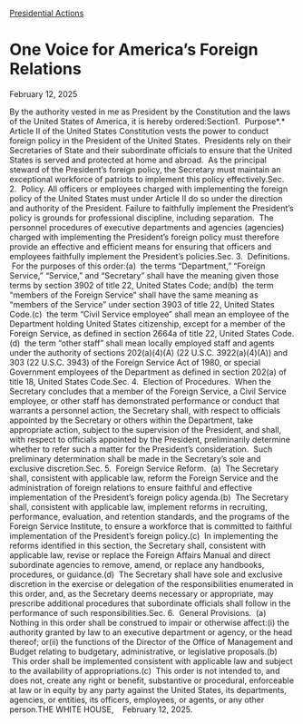 [Presidential Actions](https://www.whitehouse.gov/presidential-actions/)

# 					One Voice for America’s Foreign Relations				

February 12, 2025

By the authority vested in me as President by the Constitution and the laws of the United States of America, it is hereby ordered:Section1.  Purpose*.*  Article II of the United States Constitution vests the power to conduct foreign policy in the President of the United States.  Presidents rely on their Secretaries of State and their subordinate officials to ensure that the United States is served and protected at home and abroad.  As the principal steward of the President’s foreign policy, the Secretary must maintain an exceptional workforce of patriots to implement this policy effectively.Sec. 2.  Policy. All officers or employees charged with implementing the foreign policy of the United States must under Article II do so under the direction and authority of the President. Failure to faithfully implement the President’s policy is grounds for professional discipline, including separation.  The personnel procedures of executive departments and agencies (agencies) charged with implementing the President’s foreign policy must therefore provide an effective and efficient means for ensuring that officers and employees faithfully implement the President’s policies.Sec. 3.  Definitions.  For the purposes of this order:(a)  the terms “Department,” “Foreign Service,” “Service,” and “Secretary” shall have the meaning given those terms by section 3902 of title 22, United States Code; and(b)  the term “members of the Foreign Service” shall have the same meaning as “members of the Service” under section 3903 of title 22, United States Code.(c)  the term “Civil Service employee” shall mean an employee of the Department holding United States citizenship, except for a member of the Foreign Service, as defined in section 2664a of title 22, United States Code.(d)  the term “other staff” shall mean locally employed staff and agents under the authority of sections 202(a)(4)(A) (22 U.S.C. 3922(a)(4)(A)) and 303 (22 U.S.C. 3943) of the Foreign Service Act of 1980, or special Government employees of the Department as defined in section 202(a) of title 18, United States Code.Sec. 4.  Election of Procedures.  When the Secretary concludes that a member of the Foreign Service, a Civil Service employee, or other staff has demonstrated performance or conduct that warrants a personnel action, the Secretary shall, with respect to officials appointed by the Secretary or others within the Department, take appropriate action, subject to the supervision of the President, and shall, with respect to officials appointed by the President, preliminarily determine whether to refer such a matter for the President’s consideration.  Such preliminary determination shall be made in the Secretary’s sole and exclusive discretion.Sec. 5.  Foreign Service Reform.  (a)  The Secretary shall, consistent with applicable law, reform the Foreign Service and the administration of foreign relations to ensure faithful and effective implementation of the President’s foreign policy agenda.(b)  The Secretary shall, consistent with applicable law, implement reforms in recruiting, performance, evaluation, and retention standards, and the programs of the Foreign Service Institute, to ensure a workforce that is committed to faithful implementation of the President’s foreign policy.(c)  In implementing the reforms identified in this section, the Secretary shall, consistent with applicable law, revise or replace the Foreign Affairs Manual and direct subordinate agencies to remove, amend, or replace any handbooks, procedures, or guidance.(d)  The Secretary shall have sole and exclusive discretion in the exercise or delegation of the responsibilities enumerated in this order, and, as the Secretary deems necessary or appropriate, may prescribe additional procedures that subordinate officials shall follow in the performance of such responsibilities.Sec. 6.  General Provisions.  (a)  Nothing in this order shall be construed to impair or otherwise affect:(i) the authority granted by law to an executive department or agency, or the head thereof; or(ii) the functions of the Director of the Office of Management and Budget relating to budgetary, administrative, or legislative proposals.(b)  This order shall be implemented consistent with applicable law and subject to the availability of appropriations.(c)  This order is not intended to, and does not, create any right or benefit, substantive or procedural, enforceable at law or in equity by any party against the United States, its departments, agencies, or entities, its officers, employees, or agents, or any other person.THE WHITE HOUSE,    February 12, 2025.
